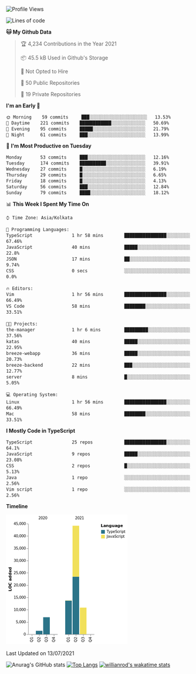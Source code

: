 <!--START_SECTION:waka-->
![Profile Views](http://img.shields.io/badge/Profile%20Views-1-blue)

![Lines of code](https://img.shields.io/badge/From%20Hello%20World%20I%27ve%20Written-77150%20lines%20of%20code-blue)

**🐱 My Github Data** 

> 🏆 4,234 Contributions in the Year 2021
 > 
> 📦 45.5 kB Used in Github's Storage 
 > 
> 🚫 Not Opted to Hire
 > 
> 📜 50 Public Repositories 
 > 
> 🔑 19 Private Repositories  
 > 
**I'm an Early 🐤** 

```text
🌞 Morning    59 commits     ███░░░░░░░░░░░░░░░░░░░░░░   13.53% 
🌆 Daytime    221 commits    ████████████░░░░░░░░░░░░░   50.69% 
🌃 Evening    95 commits     █████░░░░░░░░░░░░░░░░░░░░   21.79% 
🌙 Night      61 commits     ███░░░░░░░░░░░░░░░░░░░░░░   13.99%

```
📅 **I'm Most Productive on Tuesday** 

```text
Monday       53 commits     ███░░░░░░░░░░░░░░░░░░░░░░   12.16% 
Tuesday      174 commits    ██████████░░░░░░░░░░░░░░░   39.91% 
Wednesday    27 commits     █░░░░░░░░░░░░░░░░░░░░░░░░   6.19% 
Thursday     29 commits     █░░░░░░░░░░░░░░░░░░░░░░░░   6.65% 
Friday       18 commits     █░░░░░░░░░░░░░░░░░░░░░░░░   4.13% 
Saturday     56 commits     ███░░░░░░░░░░░░░░░░░░░░░░   12.84% 
Sunday       79 commits     ████░░░░░░░░░░░░░░░░░░░░░   18.12%

```


📊 **This Week I Spent My Time On** 

```text
⌚︎ Time Zone: Asia/Kolkata

💬 Programming Languages: 
TypeScript               1 hr 58 mins        ████████████████░░░░░░░░░   67.46% 
JavaScript               40 mins             █████░░░░░░░░░░░░░░░░░░░░   22.8% 
JSON                     17 mins             ██░░░░░░░░░░░░░░░░░░░░░░░   9.74% 
CSS                      0 secs              ░░░░░░░░░░░░░░░░░░░░░░░░░   0.0%

🔥 Editors: 
Vim                      1 hr 56 mins        ████████████████░░░░░░░░░   66.49% 
VS Code                  58 mins             ████████░░░░░░░░░░░░░░░░░   33.51%

🐱‍💻 Projects: 
the-manager              1 hr 6 mins         █████████░░░░░░░░░░░░░░░░   37.56% 
katas                    40 mins             █████░░░░░░░░░░░░░░░░░░░░   22.95% 
breeze-webapp            36 mins             █████░░░░░░░░░░░░░░░░░░░░   20.73% 
breeze-backend           22 mins             ███░░░░░░░░░░░░░░░░░░░░░░   12.77% 
server                   8 mins              █░░░░░░░░░░░░░░░░░░░░░░░░   5.05%

💻 Operating System: 
Linux                    1 hr 56 mins        ████████████████░░░░░░░░░   66.49% 
Mac                      58 mins             ████████░░░░░░░░░░░░░░░░░   33.51%

```

**I Mostly Code in TypeScript** 

```text
TypeScript               25 repos            ████████████████░░░░░░░░░   64.1% 
JavaScript               9 repos             █████░░░░░░░░░░░░░░░░░░░░   23.08% 
CSS                      2 repos             █░░░░░░░░░░░░░░░░░░░░░░░░   5.13% 
Java                     1 repo              ░░░░░░░░░░░░░░░░░░░░░░░░░   2.56% 
Vim script               1 repo              ░░░░░░░░░░░░░░░░░░░░░░░░░   2.56%

```


**Timeline**

![Chart not found](https://raw.githubusercontent.com/wise-introvert/wise-introvert/master/charts/bar_graph.png) 


 Last Updated on 13/07/2021
<!--END_SECTION:waka-->
![Anurag's GitHub stats](https://github-readme-stats.vercel.app/api?username=wise-introvert&count_private=true&show_icons=true)
[![Top Langs](https://github-readme-stats.vercel.app/api/top-langs/?username=wise-introvert&langs_count=10)](https://github.com/anuraghazra/github-readme-stats)
[![willianrod's wakatime stats](https://github-readme-stats.vercel.app/api/wakatime?username=wiseintrovert)](https://github.com/anuraghazra/github-readme-stats)
